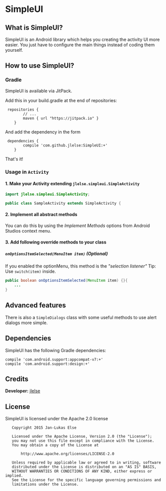 # SimpleUI

## What is SimpleUI?

SimpleUI is an Android library which helps you creating the activity UI more easier.
You just have to configure the main things instead of coding them yourself.

## How to use SimpleUI?

### Gradle

SimpleUI is available via JitPack.

Add this in your build.gradle at the end of repositories:

```
 repositories {
        // ...
        maven { url "https://jitpack.io" }
    }
```

And add the dependency in the form

```
 dependencies {
        compile 'com.github.jlelse:SimpleUI:+'
    }
```

That's it!

### Usage in `Activity`

#### 1. Make your Activity extending `jlelse.simpleui.SimpleActivity`

```java
import jlelse.simpleui.SimpleActivity;

public class SampleActivity extends SimpleActivity {
```

#### 2. Implement all abstract methods

You can do this by using the *Implement Methods* options from Android Studios context menu.

#### 3. Add following override methods to your class

##### `onOptionsItemSelected(MenuItem item)` (Optional)

If you enabled the optionMenu, this method is the *"selection listener"*
Tip: Use `switch(item)` inside.

```java
public boolean onOptionsItemSelected(MenuItem item) {}{
    ...
}
```

## Advanced features

There is also a `SimpleDialogs` class with some useful methods to use alert dialogs more simple.

## Dependencies

SimpleUI has the following Gradle dependencies:

```
compile 'com.android.support:appcompat-v7:+'
compile 'com.android.support:design:+'
```

## Credits

**Developer:** <a href="https://github.com/jlelse">jlelse</a>

## License

SimpleUI is licensed under the Apache 2.0 license

```
   Copyright 2015 Jan-Lukas Else

   Licensed under the Apache License, Version 2.0 (the "License");
   you may not use this file except in compliance with the License.
   You may obtain a copy of the License at

       http://www.apache.org/licenses/LICENSE-2.0

   Unless required by applicable law or agreed to in writing, software
   distributed under the License is distributed on an "AS IS" BASIS,
   WITHOUT WARRANTIES OR CONDITIONS OF ANY KIND, either express or implied.
   See the License for the specific language governing permissions and
   limitations under the License.
```